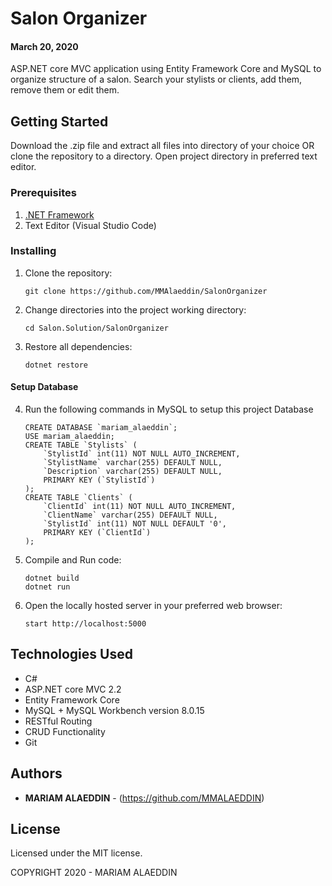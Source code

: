 # Salon Organizer
#### March 20, 2020

ASP.NET core MVC application using Entity Framework Core and MySQL to organize structure of a salon. Search your stylists or clients, add them, remove them or edit them. 

## Getting Started

Download the .zip file and extract all files into directory of your choice OR clone the repository to a directory. Open project directory in preferred text editor.

### Prerequisites

1. [.NET Framework](https://dotnet.microsoft.com/download/thank-you/dotnet-sdk-2.2.106-macos-x64-installer) 
2. Text Editor (Visual Studio Code)

### Installing

1. Clone the repository:
    ```
    git clone https://github.com/MMAlaeddin/SalonOrganizer
    ```
2. Change directories into the project working directory:
    ```
    cd Salon.Solution/SalonOrganizer
    ```
3. Restore all dependencies:
    ```
    dotnet restore
    ```

#### Setup Database

4. Run the following commands in MySQL to setup this project Database
    ```
    CREATE DATABASE `mariam_alaeddin`;
    USE mariam_alaeddin;
    CREATE TABLE `Stylists` (
        `StylistId` int(11) NOT NULL AUTO_INCREMENT,
        `StylistName` varchar(255) DEFAULT NULL,
        `Description` varchar(255) DEFAULT NULL,
        PRIMARY KEY (`StylistId`)
    );
    CREATE TABLE `Clients` (
        `ClientId` int(11) NOT NULL AUTO_INCREMENT,
        `ClientName` varchar(255) DEFAULT NULL,
        `StylistId` int(11) NOT NULL DEFAULT '0',
        PRIMARY KEY (`ClientId`)
    );

    ```
5. Compile and Run code:
    ```
    dotnet build
    dotnet run
    ```
6. Open the locally hosted server in your preferred web browser:
    ```
    start http://localhost:5000
    ```


## Technologies Used

* C#
* ASP.NET core MVC 2.2
* Entity Framework Core
* MySQL + MySQL Workbench version 8.0.15
* RESTful Routing
* CRUD Functionality
* Git

## Authors

* **MARIAM ALAEDDIN** - (https://github.com/MMALAEDDIN)


## License

Licensed under the MIT license.

COPYRIGHT 2020 - MARIAM ALAEDDIN